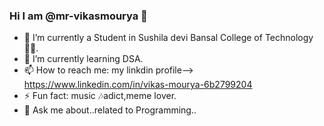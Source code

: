 ### Hi I am @mr-vikasmourya 👋






- 🔭 I’m currently a Student in Sushila devi Bansal College of Technology👩‍🎓.
- 🌱 I’m currently learning DSA. 
- 📫 How to reach me: my linkdin profile-->  https://www.linkedin.com/in/vikas-mourya-6b2799204 
- ⚡ Fun fact: music 🎶adict,meme lover.
- 💬 Ask me about..related to Programming.. 











